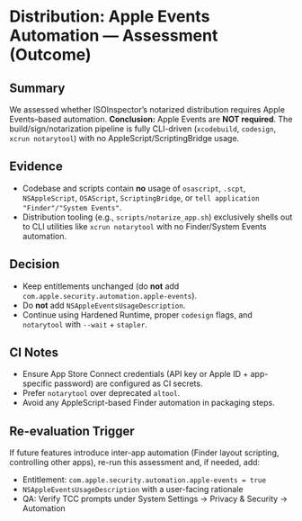 # Distribution: Apple Events Automation — Assessment (Outcome)

## Summary
We assessed whether ISOInspector’s notarized distribution requires Apple Events–based automation.
**Conclusion:** Apple Events are **NOT required**. The build/sign/notarization pipeline is fully CLI-driven
(`xcodebuild`, `codesign`, `xcrun notarytool`) with no AppleScript/ScriptingBridge usage.

## Evidence
- Codebase and scripts contain **no** usage of `osascript`, `.scpt`, `NSAppleScript`, `OSAScript`, `ScriptingBridge`,
  or `tell application "Finder"/"System Events"`.
- Distribution tooling (e.g., `scripts/notarize_app.sh`) exclusively shells out to CLI utilities like
  `xcrun notarytool` with no Finder/System Events automation.

## Decision
- Keep entitlements unchanged (do **not** add `com.apple.security.automation.apple-events`).
- Do **not** add `NSAppleEventsUsageDescription`.
- Continue using Hardened Runtime, proper `codesign` flags, and `notarytool` with `--wait` + `stapler`.

## CI Notes
- Ensure App Store Connect credentials (API key or Apple ID + app-specific password) are configured as CI secrets.
- Prefer `notarytool` over deprecated `altool`.
- Avoid any AppleScript-based Finder automation in packaging steps.

## Re-evaluation Trigger
If future features introduce inter-app automation (Finder layout scripting, controlling other apps), re-run this
assessment and, if needed, add:
- Entitlement: `com.apple.security.automation.apple-events = true`
- `NSAppleEventsUsageDescription` with a user-facing rationale
- QA: Verify TCC prompts under System Settings → Privacy & Security → Automation

